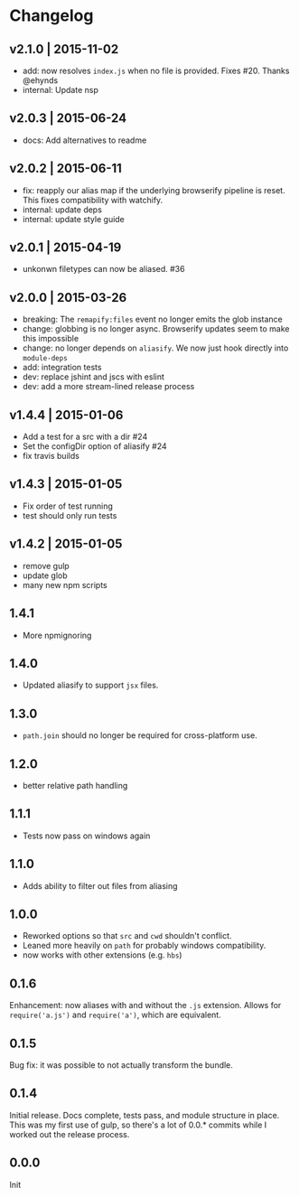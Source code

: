 # Changelog

## v2.1.0 | 2015-11-02
* add: now resolves `index.js` when no file is provided. Fixes #20. Thanks @ehynds
* internal: Update nsp

## v2.0.3 | 2015-06-24
* docs: Add alternatives to readme

## v2.0.2 | 2015-06-11
* fix: reapply our alias map if the underlying browserify pipeline is reset.
This fixes compatibility with watchify.
* internal: update deps
* internal: update style guide

## v2.0.1 | 2015-04-19
* unkonwn filetypes can now be aliased. #36

## v2.0.0 | 2015-03-26
* breaking: The `remapify:files` event no longer emits the glob instance
* change: globbing is no longer async. Browserify updates seem to make this impossible
* change: no longer depends on `aliasify`. We now just hook directly into `module-deps`
* add: integration tests
* dev: replace jshint and jscs with eslint
* dev: add a more stream-lined release process

## v1.4.4 | 2015-01-06
* Add a test for a src with a dir #24
* Set the configDir option of aliasify #24
* fix travis builds

## v1.4.3 | 2015-01-05
* Fix order of test running
* test should only run tests

## v1.4.2 | 2015-01-05
* remove gulp
* update glob
* many new npm scripts

## 1.4.1
* More npmignoring

## 1.4.0
* Updated aliasify to support `jsx` files.

## 1.3.0
* `path.join` should no longer be required for cross-platform use.

## 1.2.0
* better relative path handling

## 1.1.1
* Tests now pass on windows again

## 1.1.0
* Adds ability to filter out files from aliasing

## 1.0.0
* Reworked options so that `src` and `cwd` shouldn't conflict.
* Leaned more heavily on `path` for probably windows compatibility.
* now works with other extensions (e.g. `hbs`)

## 0.1.6
Enhancement: now aliases with and without the `.js` extension. Allows for `require('a.js')` and `require('a')`, which are equivalent.

## 0.1.5
Bug fix: it was possible to not actually transform the bundle.

## 0.1.4
Initial release. Docs complete, tests pass, and module structure in place. This was my first use of gulp, so there's a lot of 0.0.* commits while I worked out the release process.

## 0.0.0
Init









